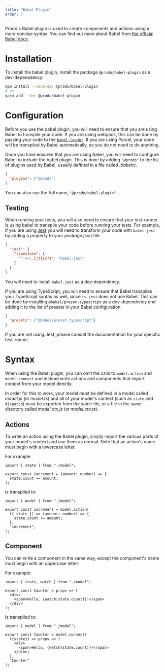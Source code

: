 ```yaml
---
title: "Babel Plugin"
order: 7
---
```


Prodo's Babel plugin is used to create components and actions using a more concise syntax. You can find out more about Babel from [the official Babel docs](https://babeljs.io/docs/en/).

# Installation

To install the babel plugin, install the package `@prodo/babel-plugin` as a dev-depenedency:

```bash
npm install --save-dev @prodo/babel-plugin
# or
yarn add --dev @prodo/babel-plugin
```

# Configuration

Before you use the babel plugin, you will need to ensure that you are using Babel to transpile your code. If you are using webpack, this can be done by passing your code to the [`babel-loader`](https://www.npmjs.com/package/babel-loader). If you are using Parcel, your code will be transpiled by Babel automatically, so you do not need to do anything.

Once you have ensured that you are using Babel, you will need to configure Babel to include the babel plugin. This is done by adding `"@prodo"` to the list of plugins used by Babel, usually defined in a file called _.babelrc_.

```json
{
  "plugins": ["@prodo"]
}
```

You can also use the full name, `"@prodo/babel-plugin"`.

## Testing

When running your tests, you will also need to ensure that your test-runner is using babel to transpile your code before running your tests. For example, if you are using [Jest](https://jestjs.io) you will need to transform your code with `babel-jest` by adding a property to your _package.json_ file:

```json
{
  "jest": {
    "transform": {
      "^.+\\.[jt]sx?$": "babel-jest"
    }
  }
}
```

You will need to install `babel-jest` as a dev-dependency.

If you are using TypeScript, you will need to ensure that Babel transpiles your TypeScript syntax as well, since `ts-jest` does not use Babel. This can be done by installing `@babel/preset-typescript` as a dev-dependency and adding it to the list of presets in your Babel configuration:

```json
{
  "presets": ["@babel/preset-typescript"]
}
```

If you are not using Jest, please consult the documentation for your specific test-runner.

# Syntax

When using the Babel plugin, you can omit the calls to `model.action` and `model.connect` and instead write actions and components that import context from your model directly.

In order for this to work, your model must be defined in a model called _model.js_ (or _model.ts_) and all of your model's context (such as `state` and `dispatch`) must be exported from the same file, or a file in the same directory called _model.ctx.js_ (or _model.ctx.ts_).

## Actions

To write an action using the Babel plugin, simply import the various parts of your model's context and use them as normal. Note that an action's name must begin with a lowercase letter.

For example:

```tsx
import { state } from "./model";

export const increment = (amount: number) => {
  state.count += amount;
};
```

is transpiled to:

```tsx
import { model } from "./model";

export const increment = model.action(
  ({ state }) => (amount: number) => {
    state.count += amount;
  },
  "increment",
);
```

## Component

You can write a component in the same way, except the component's name must begin with an uppercase letter:

For example:

```tsx
import { state, watch } from "./model";

export const Counter = props => (
  <div>
    <span>Hello, {watch(state.count)}!</span>
  </div>
);
```

is transpiled to:

```tsx
import { model } from "./model";

export const Counter = model.connect(
  ({state}) => props => (
    <div>
      <span>Hello, {watch(state.count)}!</span>
    </div>;
  ),
  "Counter"
);
```
